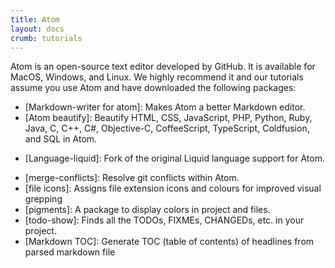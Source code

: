 ```yaml
---
title: Atom
layout: docs
crumb: tutorials
---
```


Atom is an open-source text editor developed by GitHub. It is available for MacOS, Windows, and Linux. We highly recommend it and our tutorials assume you use Atom and have downloaded the following packages:

  - [Markdown-writer for atom]: Makes Atom a better Markdown editor.
  - [Atom beautify]: Beautify HTML, CSS, JavaScript, PHP, Python, Ruby, Java, C, C++, C#, Objective-C, CoffeeScript, TypeScript, Coldfusion, and SQL in Atom.
<!-- TODO: check if this makes a difference! -->
  - [Language-liquid]: Fork of the original Liquid language support for Atom.
<!-- TODO: check if you need this one or the 2, or if both are necessary -->
  - [merge-conflicts]: Resolve git conflicts within Atom.
  - [file icons]: Assigns file extension icons and colours for improved visual grepping
  - [pigments]: A package to display colors in project and files.
  - [todo-show]: Finds all the TODOs, FIXMEs, CHANGEDs, etc. in your project.
  - [Markdown TOC]: Generate TOC (table of contents) of headlines from parsed markdown file
